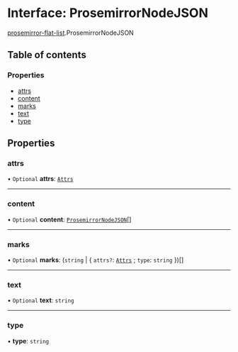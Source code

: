 # Interface: ProsemirrorNodeJSON

[prosemirror-flat-list](../modules/prosemirror_flat_list.md).ProsemirrorNodeJSON

## Table of contents

### Properties

- [attrs](prosemirror_flat_list.ProsemirrorNodeJSON.md#attrs)
- [content](prosemirror_flat_list.ProsemirrorNodeJSON.md#content)
- [marks](prosemirror_flat_list.ProsemirrorNodeJSON.md#marks)
- [text](prosemirror_flat_list.ProsemirrorNodeJSON.md#text)
- [type](prosemirror_flat_list.ProsemirrorNodeJSON.md#type)

## Properties

### attrs

• `Optional` **attrs**: [`Attrs`]( https://prosemirror.net/docs/ref/#model.Attrs )

___

### content

• `Optional` **content**: [`ProsemirrorNodeJSON`](prosemirror_flat_list.ProsemirrorNodeJSON.md)[]

___

### marks

• `Optional` **marks**: (`string` \| { `attrs?`: [`Attrs`]( https://prosemirror.net/docs/ref/#model.Attrs ) ; `type`: `string`  })[]

___

### text

• `Optional` **text**: `string`

___

### type

• **type**: `string`
